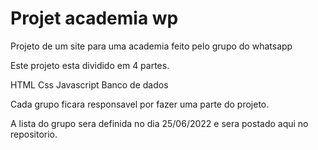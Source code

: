 # Projet academia wp
Projeto de um site para uma academia feito pelo grupo do whatsapp

Este projeto esta dividido em 4 partes. 

HTML 
Css
Javascript
Banco de dados


Cada grupo ficara responsavel por fazer uma parte do projeto. 

A lista do grupo sera definida no dia 25/06/2022
e sera postado aqui no repositorio. 
